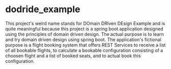# dodride_example
This project's weird name stands for DOmain DRIven DEsign Example and is quite meaningful because this project is a spring boot application designed using the principles of domain driven design.
The actual purpose is to learn and try domain driven design using spring boot. The application's fictional purpose is a flight booking system that offers REST Services to receive a list of all bookable flights, to calculate a bookable configuration consisting of a choosen flight and a list of booked seats, and to actual book this configuration.
